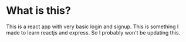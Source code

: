 # What is this?
This is a react app with very basic login and signup. This is something I made to learn reactjs and express. So I probably won't be updating this.
